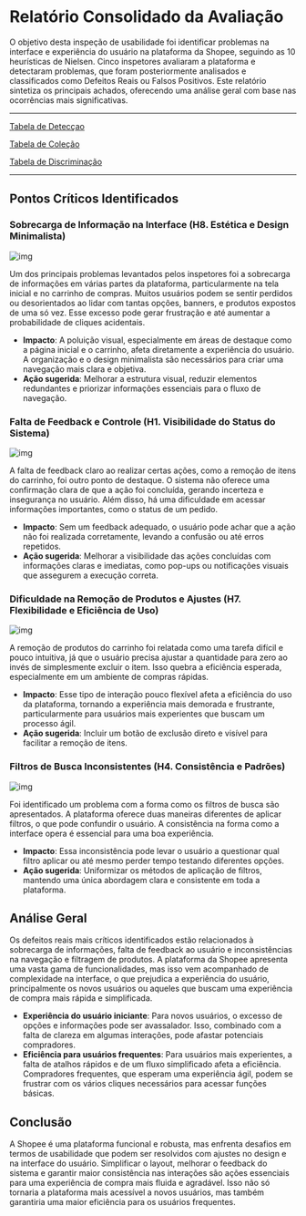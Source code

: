 # Relatório Consolidado da Avaliação
O objetivo desta inspeção de usabilidade foi identificar problemas na interface e experiência do usuário na plataforma da Shopee, seguindo as 10 heurísticas de Nielsen. Cinco inspetores avaliaram a plataforma e detectaram problemas, que foram posteriormente analisados e classificados como Defeitos Reais ou Falsos Positivos. Este relatório sintetiza os principais achados, oferecendo uma análise geral com base nas ocorrências mais significativas.

---

[Tabela de Detecçao](https://github.com/abreulucass/IHC-Evaluation-Shopee/blob/main/docs/inspecao_usabilidade/tabela_deteccao.md) <br>

[Tabela de Coleção](https://github.com/abreulucass/IHC-Evaluation-Shopee/blob/main/docs/inspecao_usabilidade/tabela_colecao.md) <br>

[Tabela de Discriminação](https://github.com/abreulucass/IHC-Evaluation-Shopee/blob/main/docs/inspecao_usabilidade/tabela_discriminacao.md)

---

## Pontos Críticos Identificados
### Sobrecarga de Informação na Interface (H8. Estética e Design Minimalista)

![img](https://github.com/abreulucass/IHC-Evaluation-Shopee/blob/main/docs/inspecao_usabilidade/images/Problema%201.png?raw=true)

Um dos principais problemas levantados pelos inspetores foi a sobrecarga de informações em várias partes da plataforma, particularmente na tela inicial e no carrinho de compras. Muitos usuários podem se sentir perdidos ou desorientados ao lidar com tantas opções, banners, e produtos expostos de uma só vez. Esse excesso pode gerar frustração e até aumentar a probabilidade de cliques acidentais.
- **Impacto**: A poluição visual, especialmente em áreas de destaque como a página inicial e o carrinho, afeta diretamente a experiência do usuário. A organização e o design minimalista são necessários para criar uma navegação mais clara e objetiva.
- **Ação sugerida**: Melhorar a estrutura visual, reduzir elementos redundantes e priorizar informações essenciais para o fluxo de navegação.

### Falta de Feedback e Controle (H1. Visibilidade do Status do Sistema)

![img](https://github.com/abreulucass/IHC-Evaluation-Shopee/blob/main/docs/inspecao_usabilidade/images/Problema4.png?raw=true)

A falta de feedback claro ao realizar certas ações, como a remoção de itens do carrinho, foi outro ponto de destaque. O sistema não oferece uma confirmação clara de que a ação foi concluída, gerando incerteza e insegurança no usuário. Além disso, há uma dificuldade em acessar informações importantes, como o status de um pedido.
- **Impacto**: Sem um feedback adequado, o usuário pode achar que a ação não foi realizada corretamente, levando a confusão ou até erros repetidos.
- **Ação sugerida**: Melhorar a visibilidade das ações concluídas com informações claras e imediatas, como pop-ups ou notificações visuais que assegurem a execução correta.



### Dificuldade na Remoção de Produtos e Ajustes (H7. Flexibilidade e Eficiência de Uso)

![img](https://github.com/abreulucass/IHC-Evaluation-Shopee/blob/main/docs/inspecao_usabilidade/images/Problema4.png?raw=true)

A remoção de produtos do carrinho foi relatada como uma tarefa difícil e pouco intuitiva, já que o usuário precisa ajustar a quantidade para zero ao invés de simplesmente excluir o item. Isso quebra a eficiência esperada, especialmente em um ambiente de compras rápidas.
- **Impacto**: Esse tipo de interação pouco flexível afeta a eficiência do uso da plataforma, tornando a experiência mais demorada e frustrante, particularmente para usuários mais experientes que buscam um processo ágil.
- **Ação sugerida**: Incluir um botão de exclusão direto e visível para facilitar a remoção de itens.

### Filtros de Busca Inconsistentes (H4. Consistência e Padrões)

![img](https://github.com/abreulucass/IHC-Evaluation-Shopee/blob/main/docs/inspecao_usabilidade/images/problema2.png?raw=true)

Foi identificado um problema com a forma como os filtros de busca são apresentados. A plataforma oferece duas maneiras diferentes de aplicar filtros, o que pode confundir o usuário. A consistência na forma como a interface opera é essencial para uma boa experiência.
- **Impacto**: Essa inconsistência pode levar o usuário a questionar qual filtro aplicar ou até mesmo perder tempo testando diferentes opções.
- **Ação sugerida**: Uniformizar os métodos de aplicação de filtros, mantendo uma única abordagem clara e consistente em toda a plataforma.



## Análise Geral
Os defeitos reais mais críticos identificados estão relacionados à sobrecarga de informações, falta de feedback ao usuário e inconsistências na navegação e filtragem de produtos. A plataforma da Shopee apresenta uma vasta gama de funcionalidades, mas isso vem acompanhado de complexidade na interface, o que prejudica a experiência do usuário, principalmente os novos usuários ou aqueles que buscam uma experiência de compra mais rápida e simplificada.
- **Experiência do usuário iniciante**: Para novos usuários, o excesso de opções e informações pode ser avassalador. Isso, combinado com a falta de clareza em algumas interações, pode afastar potenciais compradores.
- **Eficiência para usuários frequentes**: Para usuários mais experientes, a falta de atalhos rápidos e de um fluxo simplificado afeta a eficiência. Compradores frequentes, que esperam uma experiência ágil, podem se frustrar com os vários cliques necessários para acessar funções básicas.

## Conclusão
A Shopee é uma plataforma funcional e robusta, mas enfrenta desafios em termos de usabilidade que podem ser resolvidos com ajustes no design e na interface do usuário. Simplificar o layout, melhorar o feedback do sistema e garantir maior consistência nas interações são ações essenciais para uma experiência de compra mais fluida e agradável. Isso não só tornaria a plataforma mais acessível a novos usuários, mas também garantiria uma maior eficiência para os usuários frequentes.

